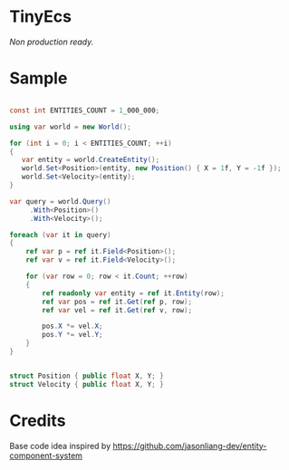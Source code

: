 # TinyEcs

<i>Non production ready.</i>

# Sample
```csharp

const int ENTITIES_COUNT = 1_000_000;

using var world = new World();

for (int i = 0; i < ENTITIES_COUNT; ++i)
{
   var entity = world.CreateEntity();
   world.Set<Position>(entity, new Position() { X = 1f, Y = -1f });
   world.Set<Velocity>(entity);
}

var query = world.Query()
     .With<Position>()
     .With<Velocity>();

foreach (var it in query)
{
	ref var p = ref it.Field<Position>();
	ref var v = ref it.Field<Velocity>();

	for (var row = 0; row < it.Count; ++row)
	{
		ref readonly var entity = ref it.Entity(row);
		ref var pos = ref it.Get(ref p, row);
		ref var vel = ref it.Get(ref v, row);

		pos.X *= vel.X;
		pos.Y *= vel.Y;
	}
}


struct Position { public float X, Y; }
struct Velocity { public float X, Y; }
```

# Credits
Base code idea inspired by https://github.com/jasonliang-dev/entity-component-system
